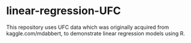 # linear-regression-UFC
This repository uses UFC data which was originally acquired from kaggle.com/mdabbert, to demonstrate linear regression models using R.
